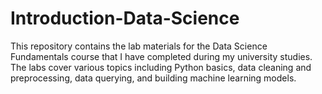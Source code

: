 # Introduction-Data-Science
This repository contains the lab materials for the Data Science Fundamentals course that I have completed during my university studies. The labs cover various topics including Python basics, data cleaning and preprocessing, data querying, and building machine learning models.
